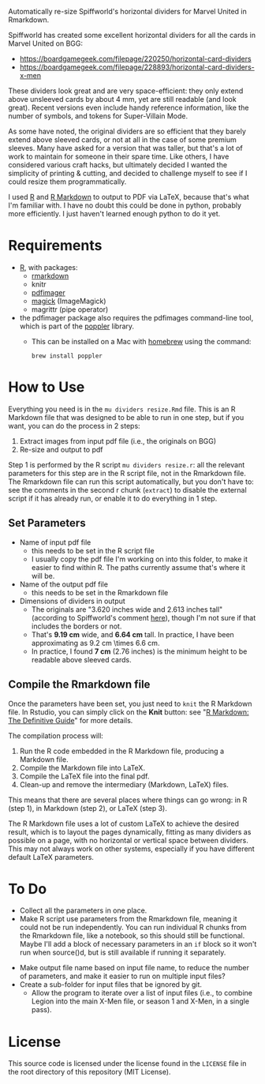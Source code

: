 Automatically re-size Spiffworld's horizontal dividers for Marvel United in Rmarkdown.

Spiffworld has created some excellent horizontal dividers for all the cards in Marvel United on BGG:

* https://boardgamegeek.com/filepage/220250/horizontal-card-dividers
* https://boardgamegeek.com/filepage/228893/horizontal-card-dividers-x-men

These dividers look great and are very space-efficient: they only extend above unsleeved cards by about 4 mm, yet are still readable (and look great).  Recent versions even include handy reference information, like the number of symbols, and tokens for Super-Villain Mode.

As some have noted, the original dividers are so efficient that they barely extend above sleeved cards, or not at all in the case of some premium sleeves.  Many have asked for a version that was taller, but that's a lot of work to maintain for someone in their spare time.  Like others, I have considered various craft hacks, but ultimately decided I wanted the simplicity of printing & cutting, and decided to challenge myself to see if I could resize them programmatically.

I used [R](https://www.r-project.org/) and [R Markdown](https://rmarkdown.rstudio.com/) to output to PDF via LaTeX, because that's what I'm familiar with.  I have no doubt this could be done in python, probably more efficiently.  I just haven't learned enough python to do it yet.


# Requirements

* [R](https://www.r-project.org/), with packages:
  + [rmarkdown](https://rmarkdown.rstudio.com/)
  + knitr
  + [pdfimager](https://sckott.github.io/pdfimager/)
  + [magick](https://cran.r-project.org/web/packages/magick/vignettes/intro.html) (ImageMagick)
  + magrittr (pipe operator)
* the pdfimager package also requires the pdfimages command-line tool, which is part of the [poppler](https://poppler.freedesktop.org/) library.
  + This can be installed on a Mac with [homebrew](https://brew.sh/) using the command:
    
        brew install poppler



# How to Use

Everything you need is in the `mu dividers resize.Rmd` file.  This is an R Markdown file that was designed to be able to run in one step, but if you want, you can do the process in 2 steps:

1. Extract images from input pdf file (i.e., the originals on BGG)
2. Re-size and output to pdf

Step 1 is performed by the R script `mu dividers resize.r`: all the relevant parameters for this step are in the R script file, not in the Rmarkdown file.  The Rmarkdown file can run this script automatically, but you don't have to: see the comments in the second r chunk (`extract`) to disable the external script if it has already run, or enable it to do everything in 1 step.

## Set Parameters

* Name of input pdf file
  + this needs to be set in the R script file
  + I usually copy the pdf file I'm working on into this folder, to make it easier to find within R.  The paths currently assume that's where it will be.
* Name of the output pdf file
  + this needs to be set in the Rmarkdown file
* Dimensions of dividers in output
  + The originals are "3.620 inches wide and 2.613 inches tall" (according to Spiffworld's comment [here](https://boardgamegeek.com/filepage/228893/horizontal-card-dividers-x-men)), though I'm not sure if that includes the borders or not.
  + That's **9.19 cm** wide, and **6.64 cm** tall.  In practice, I have been approximating as 9.2 cm \times 6.6 cm.
  + In practice, I found **7 cm** (2.76 inches) is the minimum height to be readable above sleeved cards.

## Compile the Rmarkdown file

Once the parameters have been set, you just need to `knit` the R Markdown file.  In Rstudio, you can simply click on the **Knit** button: see "[R Markdown: The Definitive Guide](https://bookdown.org/yihui/rmarkdown/compile.html)" for more details.

The compilation process will:

1. Run the R code embedded in the R Markdown file, producing a Markdown file.
2. Compile the Markdown file into LaTeX.
3. Compile the LaTeX file into the final pdf.
4. Clean-up and remove the intermediary (Markdown, LaTeX) files.

This means that there are several places where things can go wrong: in R (step 1), in Markdown (step 2), or LaTeX (step 3).

The R Markdown file uses a lot of custom LaTeX to achieve the desired result, which is to layout the pages dynamically, fitting as many dividers as possible on a page, with no horizontal or vertical space between dividers.  This may not always work on other systems, especially if you have different default LaTeX parameters.  


# To Do

* Collect all the parameters in one place.
* Make R script use parameters from the Rmarkdown file, meaning it could not be run independently.  You can run individual R chunks from the Rmarkdown file, like a notebook, so this should still be functional.  Maybe I'll add a block of necessary parameters in an `if` block so it won't run when source()d, but is still available if running it separately.
+ Make output file name based on input file name, to reduce the number of parameters, and make it easier to run on multiple input files?
+ Create a sub-folder for input files that be ignored by git.
    + Allow the program to iterate over a list of input files (i.e., to combine Legion into the main X-Men file, or season 1 and X-Men, in a single pass).

# License

This source code is licensed under the license found in the `LICENSE` file in the root directory of this repository (MIT License).
